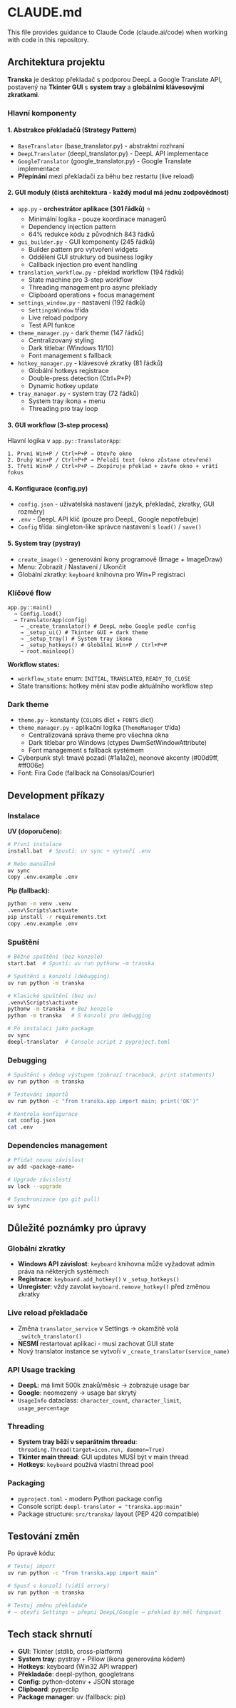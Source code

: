 # CLAUDE.md

This file provides guidance to Claude Code (claude.ai/code) when working with code in this repository.

## Architektura projektu

**Transka** je desktop překladač s podporou DeepL a Google Translate API, postavený na **Tkinter GUI** s **system tray** a **globálními klávesovými zkratkami**.

### Hlavní komponenty

#### 1. **Abstrakce překladačů** (Strategy Pattern)
- `BaseTranslator` (base_translator.py) - abstraktní rozhraní
- `DeepLTranslator` (deepl_translator.py) - DeepL API implementace
- `GoogleTranslator` (google_translator.py) - Google Translate implementace
- **Přepínání** mezi překladači za běhu bez restartu (live reload)

#### 2. **GUI moduly** (čistá architektura - každý modul má jednu zodpovědnost)
- `app.py` - **orchestrátor aplikace (301 řádků)** ⭐
  - Minimální logika - pouze koordinace managerů
  - Dependency injection pattern
  - 64% redukce kódu z původních 843 řádků
- `gui_builder.py` - GUI komponenty (245 řádků)
  - Builder pattern pro vytvoření widgets
  - Oddělení GUI struktury od business logiky
  - Callback injection pro event handling
- `translation_workflow.py` - překlad workflow (194 řádků)
  - State machine pro 3-step workflow
  - Threading management pro async překlady
  - Clipboard operations + focus management
- `settings_window.py` - nastavení (192 řádků)
  - `SettingsWindow` třída
  - Live reload podpory
  - Test API funkce
- `theme_manager.py` - dark theme (147 řádků)
  - Centralizovaný styling
  - Dark titlebar (Windows 11/10)
  - Font management s fallback
- `hotkey_manager.py` - klávesové zkratky (81 řádků)
  - Globální hotkeys registrace
  - Double-press detection (Ctrl+P+P)
  - Dynamic hotkey update
- `tray_manager.py` - system tray (72 řádků)
  - System tray ikona + menu
  - Threading pro tray loop

#### 3. **GUI workflow** (3-step process)
Hlavní logika v `app.py::TranslatorApp`:
```
1. První Win+P / Ctrl+P+P → Otevře okno
2. Druhý Win+P / Ctrl+P+P → Přeloží text (okno zůstane otevřené)
3. Třetí Win+P / Ctrl+P+P → Zkopíruje překlad + zavře okno + vrátí fokus
```

#### 4. **Konfigurace** (config.py)
- `config.json` - uživatelská nastavení (jazyk, překladač, zkratky, GUI rozměry)
- `.env` - DeepL API klíč (pouze pro DeepL, Google nepotřebuje)
- `Config` třída: singleton-like správce nastavení s `load()` / `save()`

#### 5. **System tray** (pystray)
- `create_image()` - generování ikony programově (Image + ImageDraw)
- Menu: Zobrazit / Nastavení / Ukončit
- Globální zkratky: `keyboard` knihovna pro Win+P registraci

### Klíčové flow

```
app.py::main()
  → Config.load()
  → TranslatorApp(config)
    → _create_translator() # DeepL nebo Google podle config
    → _setup_ui() # Tkinter GUI + dark theme
    → _setup_tray() # System tray ikona
    → _setup_hotkeys() # Globální Win+P / Ctrl+P+P
    → root.mainloop()
```

**Workflow states:**
- `workflow_state` enum: `INITIAL`, `TRANSLATED`, `READY_TO_CLOSE`
- State transitions: hotkey mění stav podle aktuálního workflow step

### Dark theme

- `theme.py` - konstanty (`COLORS` dict + `FONTS` dict)
- `theme_manager.py` - aplikační logika (`ThemeManager` třída)
  - Centralizovaná správa theme pro všechna okna
  - Dark titlebar pro Windows (ctypes DwmSetWindowAttribute)
  - Font management s fallback systémem
- Cyberpunk styl: tmavé pozadí (#1a1a2e), neonové akcenty (#00d9ff, #ff006e)
- Font: Fira Code (fallback na Consolas/Courier)

## Development příkazy

### Instalace

**UV (doporučeno):**
```bash
# První instalace
install.bat  # Spustí: uv sync + vytvoří .env

# Nebo manuálně
uv sync
copy .env.example .env
```

**Pip (fallback):**
```bash
python -m venv .venv
.venv\Scripts\activate
pip install -r requirements.txt
copy .env.example .env
```

### Spuštění

```bash
# Běžné spuštění (bez konzole)
start.bat  # Spustí: uv run pythonw -m transka

# Spuštění s konzolí (debugging)
uv run python -m transka

# Klasické spuštění (bez uv)
.venv\Scripts\activate
pythonw -m transka  # Bez konzole
python -m transka   # S konzolí pro debugging

# Po instalaci jako package
uv sync
deepl-translator  # Console script z pyproject.toml
```

### Debugging

```bash
# Spuštění s debug výstupem (zobrazí traceback, print statements)
uv run python -m transka

# Testování importů
uv run python -c "from transka.app import main; print('OK')"

# Kontrola konfigurace
cat config.json
cat .env
```

### Dependencies management

```bash
# Přidat novou závislost
uv add <package-name>

# Upgrade závislostí
uv lock --upgrade

# Synchronizace (po git pull)
uv sync
```

## Důležité poznámky pro úpravy

### Globální zkratky
- **Windows API závislost**: `keyboard` knihovna může vyžadovat admin práva na některých systémech
- **Registrace**: `keyboard.add_hotkey()` v `_setup_hotkeys()`
- **Unregister**: vždy zavolat `keyboard.remove_hotkey()` před změnou zkratky

### Live reload překladače
- Změna `translator_service` v Settings → okamžitě volá `_switch_translator()`
- **NESMÍ** restartovat aplikaci - musí zachovat GUI state
- Nový translator instance se vytvoří v `_create_translator(service_name)`

### API Usage tracking
- **DeepL**: má limit 500k znaků/měsíc → zobrazuje usage bar
- **Google**: neomezený → usage bar skrytý
- `UsageInfo` dataclass: `character_count`, `character_limit`, `usage_percentage`

### Threading
- **System tray běží v separátním threadu**: `threading.Thread(target=icon.run, daemon=True)`
- **Tkinter main thread**: GUI updates MUSÍ být v main thread
- **Hotkeys**: `keyboard` používá vlastní thread pool

### Packaging
- `pyproject.toml` - modern Python package config
- Console script: `deepl-translator = "transka.app:main"`
- Package structure: `src/transka/` layout (PEP 420 compatible)

## Testování změn

Po úpravě kódu:
```bash
# Testuj import
uv run python -c "from transka.app import main"

# Spusť s konzolí (vidíš errory)
uv run python -m transka

# Testuj změnu překladače
# → otevři Settings → přepni DeepL/Google → překlad by měl fungovat
```

## Tech stack shrnutí

- **GUI**: Tkinter (stdlib, cross-platform)
- **System tray**: pystray + Pillow (ikona generována kódem)
- **Hotkeys**: keyboard (Win32 API wrapper)
- **Překladače**: deepl-python, googletrans
- **Config**: python-dotenv + JSON storage
- **Clipboard**: pyperclip
- **Package manager**: uv (fallback: pip)
